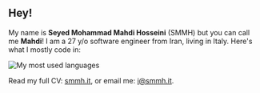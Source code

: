 ## Hey!

My name is **Seyed Mohammad Mahdi Hosseini** (SMMH) but you can call me **Mahdi**! I am a 27 y/o software engineer from Iran, living in Italy. Here's what I mostly code in:

![My most used languages](https://github-readme-stats.vercel.app/api/top-langs/?username=smm-h&layout=compact&theme=transparent)

Read my full CV: [smmh.it](https://smmh.it/), or email me: [i@smmh.it](mailto:i@smmh.it).
